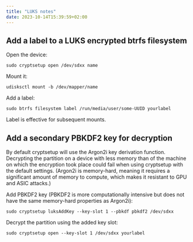 ```yaml
---
title: "LUKS notes"
date: 2023-10-14T15:39:59+02:00
---
```


## Add a label to a LUKS encrypted btrfs filesystem

Open the device:

```terminal
sudo cryptsetup open /dev/sdxx name
```

Mount it:

```terminal
udisksctl mount -b /dev/mapper/name
```

Add a label:

```terminal
sudo btrfs filesystem label /run/media/user/some-UUID yourlabel
```

Label is effective for subsequent mounts.

## Add a secondary PBKDF2 key for decryption

By default cryptsetup will use the Argon2i key derivation function.
Decrypting the partition on a device with less memory than of the machine on which the encryption took place could fail when using cryptsetup with the default settings.
(Argon2i is memory-hard, meaning it requires a significant amount of memory to compute, which makes it resistant to GPU and ASIC attacks.)

Add PBKDF2 key (PBKDF2 is more computationally intensive but does not have the same memory-hard properties as Argon2i):

```terminal
sudo cryptsetup luksAddKey --key-slot 1 --pbkdf pbkdf2 /dev/sdxx
```

Decrypt the partition using the added key slot:

```terminal
sudo cryptsetup open --key-slot 1 /dev/sdxx yourlabel
```
